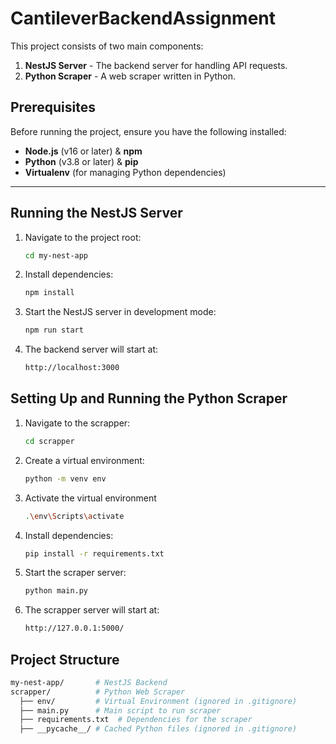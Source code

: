 ﻿# CantileverBackendAssignment
 
This project consists of two main components:
1. **NestJS Server** - The backend server for handling API requests.
2. **Python Scraper** - A web scraper written in Python.

## Prerequisites
Before running the project, ensure you have the following installed:
- **Node.js** (v16 or later) & **npm**
- **Python** (v3.8 or later) & **pip**
- **Virtualenv** (for managing Python dependencies)

---

## Running the NestJS Server

1. Navigate to the project root:
   ```sh
   cd my-nest-app

2. Install dependencies:
   ```sh
   npm install
   
3. Start the NestJS server in development mode:
     ```sh
     npm run start

4. The backend server will start at:
     ```sh
     http://localhost:3000
     
## Setting Up and Running the Python Scraper

1. Navigate to the scrapper:
   ```sh
   cd scrapper

2. Create a virtual environment:
   ```sh
   python -m venv env

3. Activate the virtual environment
     ```sh
     .\env\Scripts\activate

4. Install dependencies:
     ```sh
     pip install -r requirements.txt
     
4. Start the scraper server:
     ```sh
     python main.py
     
5. The scrapper server will start at:
     ```sh
     http://127.0.0.1:5000/
     
## Project Structure

  ```sh
  my-nest-app/       # NestJS Backend
  scrapper/          # Python Web Scraper
    ├── env/         # Virtual Environment (ignored in .gitignore)
    ├── main.py      # Main script to run scraper
    ├── requirements.txt  # Dependencies for the scraper
    ├── __pycache__/ # Cached Python files (ignored in .gitignore)


